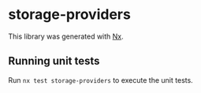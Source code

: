 # storage-providers

This library was generated with [Nx](https://nx.dev).

## Running unit tests

Run `nx test storage-providers` to execute the unit tests.
